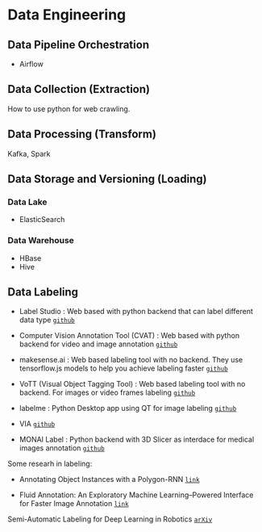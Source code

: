 # Data Engineering

## Data Pipeline Orchestration

* Airflow

## Data Collection (Extraction)

How to use python for web crawling.

## Data Processing (Transform)

Kafka, Spark

## Data Storage and Versioning (Loading)

### Data Lake

* ElasticSearch

### Data Warehouse

* HBase
* Hive


## Data Labeling

* Label Studio : Web based with python backend that can label different data type [`github`](https://github.com/heartexlabs/label-studio)

* Computer Vision Annotation Tool (CVAT) : Web based with python backend for video and image annotation  [`github`](https://github.com/openvinotoolkit/cvat)

* makesense.ai : Web based labeling tool with no backend. They use tensorflow.js models to help you achieve labeling faster [`github`](https://github.com/SkalskiP/make-sense)

* VoTT (Visual Object Tagging Tool) : Web based labeling tool with no backend. For images or video frames labeling [`github`](https://github.com/microsoft/VoTT)

* labelme : Python Desktop app using QT for image labeling [`github`](https://github.com/wkentaro/labelme)

* VIA [`github`](https://github.com/ox-vgg/via)

* MONAI Label : Python backend with 3D Slicer as interdace for medical images annotation [`github`](https://github.com/Project-MONAI/MONAILabel/tree/main/monailabel)

Some researh in labeling:

* Annotating Object Instances with a Polygon-RNN [`link`](http://www.cs.toronto.edu/polyrnn/poly_cvpr17/)

* Fluid Annotation: An Exploratory Machine Learning–Powered Interface for Faster Image Annotation [`link`](https://ai.googleblog.com/2018/10/fluid-annotation-exploratory-machine.html)

Semi-Automatic Labeling for Deep Learning in Robotics [`arXiv`](https://arxiv.org/abs/1908.01862)









